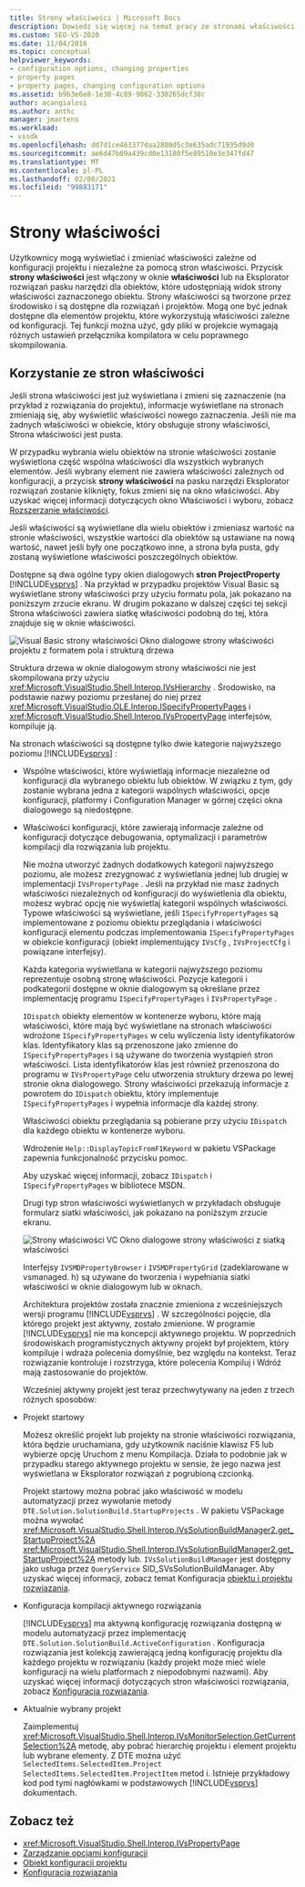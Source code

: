 ```yaml
---
title: Strony właściwości | Microsoft Docs
description: Dowiedz się więcej na temat pracy ze stronami właściwości dla nowego typu projektu w Visual Studio SDK, który umożliwia użytkownikom wyświetlanie i zmienianie właściwości projektu.
ms.custom: SEO-VS-2020
ms.date: 11/04/2016
ms.topic: conceptual
helpviewer_keywords:
- configuration options, changing properties
- property pages
- property pages, changing configuration options
ms.assetid: b9b3e6e8-1e30-4c89-9862-330265dcf38c
author: acangialosi
ms.author: anthc
manager: jmartens
ms.workload:
- vssdk
ms.openlocfilehash: dd7d1ce463377daa2800d5c3e635adc71935d9d0
ms.sourcegitcommit: ae6d47b09a439cd0e13180f5e89510e3e347fd47
ms.translationtype: MT
ms.contentlocale: pl-PL
ms.lasthandoff: 02/08/2021
ms.locfileid: "99883171"
---
```

# <a name="property-pages"></a>Strony właściwości
Użytkownicy mogą wyświetlać i zmieniać właściwości zależne od konfiguracji projektu i niezależne za pomocą stron właściwości. Przycisk **strony właściwości** jest włączony w oknie **właściwości** lub na Eksplorator rozwiązań pasku narzędzi dla obiektów, które udostępniają widok strony właściwości zaznaczonego obiektu. Strony właściwości są tworzone przez środowisko i są dostępne dla rozwiązań i projektów. Mogą one być jednak dostępne dla elementów projektu, które wykorzystują właściwości zależne od konfiguracji. Tej funkcji można użyć, gdy pliki w projekcie wymagają różnych ustawień przełącznika kompilatora w celu poprawnego skompilowania.

## <a name="using-property-pages"></a>Korzystanie ze stron właściwości
 Jeśli strona właściwości jest już wyświetlana i zmieni się zaznaczenie (na przykład z rozwiązania do projektu), informacje wyświetlane na stronach zmieniają się, aby wyświetlić właściwości nowego zaznaczenia. Jeśli nie ma żadnych właściwości w obiekcie, który obsługuje strony właściwości, Strona właściwości jest pusta.

 W przypadku wybrania wielu obiektów na stronie właściwości zostanie wyświetlona część wspólna właściwości dla wszystkich wybranych elementów. Jeśli wybrany element nie zawiera właściwości zależnych od konfiguracji, a przycisk **strony właściwości** na pasku narzędzi Eksplorator rozwiązań zostanie kliknięty, fokus zmieni się na okno właściwości. Aby uzyskać więcej informacji dotyczących okno Właściwości i wyboru, zobacz [Rozszerzanie właściwości](../../extensibility/internals/extending-properties.md).

 Jeśli właściwości są wyświetlane dla wielu obiektów i zmieniasz wartość na stronie właściwości, wszystkie wartości dla obiektów są ustawiane na nową wartość, nawet jeśli były one początkowo inne, a strona była pusta, gdy zostaną wyświetlone właściwości poszczególnych obiektów.

 Dostępne są dwa ogólne typy okien dialogowych **stron ProjectProperty** [!INCLUDE[vsprvs](../../code-quality/includes/vsprvs_md.md)] . Na przykład w przypadku projektów Visual Basic są wyświetlane strony właściwości przy użyciu formatu pola, jak pokazano na poniższym zrzucie ekranu. W drugim pokazano w dalszej części tej sekcji Strona właściwości zawiera siatkę właściwości podobną do tej, która znajduje się w oknie właściwości.

 ![Visual Basic strony właściwości](../../extensibility/internals/media/vsvbproppages.gif "vsVBPropPages") Okno dialogowe strony właściwości projektu z formatem pola i strukturą drzewa

 Struktura drzewa w oknie dialogowym strony właściwości nie jest skompilowana przy użyciu <xref:Microsoft.VisualStudio.Shell.Interop.IVsHierarchy> . Środowisko, na podstawie nazwy poziomu przesłanej do niej przez <xref:Microsoft.VisualStudio.OLE.Interop.ISpecifyPropertyPages> i <xref:Microsoft.VisualStudio.Shell.Interop.IVsPropertyPage> interfejsów, kompiluje ją.

 Na stronach właściwości są dostępne tylko dwie kategorie najwyższego poziomu [!INCLUDE[vsprvs](../../code-quality/includes/vsprvs_md.md)] :

- Wspólne właściwości, które wyświetlają informacje niezależne od konfiguracji dla wybranego obiektu lub obiektów. W związku z tym, gdy zostanie wybrana jedna z kategorii wspólnych właściwości, opcje konfiguracji, platformy i Configuration Manager w górnej części okna dialogowego są niedostępne.

- Właściwości konfiguracji, które zawierają informacje zależne od konfiguracji dotyczące debugowania, optymalizacji i parametrów kompilacji dla rozwiązania lub projektu.

  Nie można utworzyć żadnych dodatkowych kategorii najwyższego poziomu, ale możesz zrezygnować z wyświetlania jednej lub drugiej w implementacji `IVsPropertyPage` . Jeśli na przykład nie masz żadnych właściwości niezależnych od konfiguracji do wyświetlenia dla obiektu, możesz wybrać opcję nie wyświetlaj kategorii wspólnych właściwości. Typowe właściwości są wyświetlane, jeśli `ISpecifyPropertyPages` są implementowane z poziomu obiektu przeglądania i właściwości konfiguracji elementu podczas implementowania `ISpecifyPropertyPages` w obiekcie konfiguracji (obiekt implementujący `IVsCfg` , `IVsProjectCfg` i powiązane interfejsy).

  Każda kategoria wyświetlana w kategorii najwyższego poziomu reprezentuje osobną stronę właściwości. Pozycje kategorii i podkategorii dostępne w oknie dialogowym są określane przez implementację programu `ISpecifyPropertyPages` i `IVsPropertyPage` .

  `IDispatch` obiekty elementów w kontenerze wyboru, które mają właściwości, które mają być wyświetlane na stronach właściwości wdrożone `ISpecifyPropertyPages` w celu wyliczenia listy identyfikatorów klas. Identyfikatory klas są przenoszone jako zmienne do `ISpecifyPropertyPages` i są używane do tworzenia wystąpień stron właściwości. Lista identyfikatorów klas jest również przenoszona do programu w `IVsPropertyPage` celu utworzenia struktury drzewa po lewej stronie okna dialogowego. Strony właściwości przekazują informacje z powrotem do `IDispatch` obiektu, który implementuje `ISpecifyPropertyPages` i wypełnia informacje dla każdej strony.

  Właściwości obiektu przeglądania są pobierane przy użyciu `IDispatch` dla każdego obiektu w kontenerze wyboru.

  Wdrożenie `Help::DisplayTopicFromF1Keyword` w pakietu VSPackage zapewnia funkcjonalność przycisku pomoc.

  Aby uzyskać więcej informacji, zobacz `IDispatch` i `ISpecifyPropertyPages` w bibliotece MSDN.

  Drugi typ stron właściwości wyświetlanych w przykładach obsługuje formularz siatki właściwości, jak pokazano na poniższym zrzucie ekranu.

  ![Strony właściwości VC](../../extensibility/internals/media/vsvcproppages.gif "vsVCPropPages") Okno dialogowe strony właściwości z siatką właściwości

  Interfejsy `IVSMDPropertyBrowser` i `IVSMDPropertyGrid` (zadeklarowane w vsmanaged. h) są używane do tworzenia i wypełniania siatki właściwości w oknie dialogowym lub w oknach.

  Architektura projektów została znacznie zmieniona z wcześniejszych wersji programu [!INCLUDE[vsprvs](../../code-quality/includes/vsprvs_md.md)] . W szczególności pojęcie, dla którego projekt jest aktywny, zostało zmienione. W programie [!INCLUDE[vsprvs](../../code-quality/includes/vsprvs_md.md)] nie ma koncepcji aktywnego projektu. W poprzednich środowiskach programistycznych aktywny projekt był projektem, który kompiluje i wdraża polecenia domyślnie, bez względu na kontekst. Teraz rozwiązanie kontroluje i rozstrzyga, które polecenia Kompiluj i Wdróż mają zastosowanie do projektów.

  Wcześniej aktywny projekt jest teraz przechwytywany na jeden z trzech różnych sposobów:

- Projekt startowy

   Możesz określić projekt lub projekty na stronie właściwości rozwiązania, która będzie uruchamiana, gdy użytkownik naciśnie klawisz F5 lub wybierze opcję Uruchom z menu Kompilacja. Działa to podobnie jak w przypadku starego aktywnego projektu w sensie, że jego nazwa jest wyświetlana w Eksplorator rozwiązań z pogrubioną czcionką.

   Projekt startowy można pobrać jako właściwość w modelu automatyzacji przez wywołanie metody `DTE.Solution.SolutionBuild.StartupProjects` . W pakietu VSPackage można wywołać <xref:Microsoft.VisualStudio.Shell.Interop.IVsSolutionBuildManager2.get_StartupProject%2A> <xref:Microsoft.VisualStudio.Shell.Interop.IVsSolutionBuildManager2.get_StartupProject%2A> metody lub. `IVsSolutionBuildManager` jest dostępny jako usługa przez `QueryService` SID_SVsSolutionBuildManager. Aby uzyskać więcej informacji, zobacz temat Konfiguracja [obiektu i projektu](../../extensibility/internals/project-configuration-object.md) [rozwiązania](../../extensibility/internals/solution-configuration.md).

- Konfiguracja kompilacji aktywnego rozwiązania

   [!INCLUDE[vsprvs](../../code-quality/includes/vsprvs_md.md)] ma aktywną konfigurację rozwiązania dostępną w modelu automatyzacji przez implementację `DTE.Solution.SolutionBuild.ActiveConfiguration` . Konfiguracja rozwiązania jest kolekcją zawierającą jedną konfigurację projektu dla każdego projektu w rozwiązaniu (każdy projekt może mieć wiele konfiguracji na wielu platformach z niepodobnymi nazwami). Aby uzyskać więcej informacji dotyczących stron właściwości rozwiązania, zobacz [Konfiguracja rozwiązania](../../extensibility/internals/solution-configuration.md).

- Aktualnie wybrany projekt

   Zaimplementuj <xref:Microsoft.VisualStudio.Shell.Interop.IVsMonitorSelection.GetCurrentSelection%2A> metodę, aby pobrać hierarchię projektu i element projektu lub wybrane elementy. Z DTE można użyć `SelectedItems.SelectedItem.Project` `SelectedItems.SelectedItem.ProjectItem` metod i. Istnieje przykładowy kod pod tymi nagłówkami w podstawowych [!INCLUDE[vsprvs](../../code-quality/includes/vsprvs_md.md)] dokumentach.

## <a name="see-also"></a>Zobacz też
- <xref:Microsoft.VisualStudio.Shell.Interop.IVsPropertyPage>
- [Zarządzanie opcjami konfiguracji](../../extensibility/internals/managing-configuration-options.md)
- [Obiekt konfiguracji projektu](../../extensibility/internals/project-configuration-object.md)
- [Konfiguracja rozwiązania](../../extensibility/internals/solution-configuration.md)
